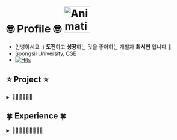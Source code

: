 # 🤓 Profile 🤓 <img src="https://github.com/candosh/candosh/assets/104755384/c5b49a8a-a519-4065-9ef0-913330e448a6" width="70" alt="Animation Cat">
- 안녕하세요 :) <b>도전</b>하고 <b>성장</b>하는 것을 좋아하는 개발자 <b>최서현</b> 입니다.🙂 <br/>
- Soongsil University, CSE <br/>
- [![Hits](https://hits.seeyoufarm.com/api/count/incr/badge.svg?url=https%3A%2F%2Fgithub.com%2Fcandosh%2Fhit-counter&count_bg=%23FF98C8&title_bg=%23555555&icon=baidu.svg&icon_color=%23E7E7E7&title=cat+paws&edge_flat=false)](https://hits.seeyoufarm.com)

## ⭐️ Project ⭐️
<details>
  <summary><b>🏃🏻‍♀️🏃🏻💨</b></summary>

  | 프로젝트명 | 설명 | 프로젝트기간 | 직책 |
  |-----------|------|------------|-----|
  | [**Paperlist**](https://github.com/vislab-ssu) | 다양한 차트를 이용한 학회 및 논문 검색 서비스 | 2023.09~ | Server && Web Frontend Developer |
  | [**숨쉴때**]() | 숭실대학생들을 위한 플레이그라운드 | 2023.12~ | PM |
  | [**Pat(h) to Pet**](https://github.com/gdsc-ssu/Path-to-Pet-Client) | Google Solution Challenge : 사진 검색으로 유기동물을 찾을 수 있는 서비스 | 2024.01~2024.02 | Web Frontend Developer |
  | [**Keyword-z**](https://github.com/gdsc-ssu/keyword-z) | 2023 MZ 트렌드 능력고사 | 2023.12 | Web Frontend Developer && Design |
  | [**ASSUM**](https://github.com/LikelionAssum) | 어렵고 긴 글들, 이젠 쉽고 간략하게 : URL 삽입 시 요약 및 실시간 키워드 랭킹 순위를 보여주는 웹서비스 | 2023.07~2024.01 | Web Frontend Developer |
  | [**샘이나**](https://github.com/Sem-in-a) | 너의 재능, 샘이나! : 사용자 인터페이스 및 실습 프로젝트 | 2023.10~2023.11 | Android Developer |
  | [**Remini**](https://github.com/Team-Remini) | Remini : 맞춤 회고 유형 추천 및 가이드 웹서비스 | 2023.10~2023.12 | Web Frontend Developer |
  | [**BanlanSSU**](https://github.com/hackathon-I-PROMAX) | 너의 선택을 보여줘! 밸런슈 : 밸런스 게임을 할 수 있는 iOS 애플리케이션 | 2023.01~2023.09 | PM |
</details>



## 🍀 Experience 🍀
<details>
  <summary><b>👩🏻‍🎤🧑🏻‍🎤👨🏻‍🎤</b></summary>
- [**VISLAB**](http://vis.ssu.ac.kr/) | 2023.07~ | Intern 
- [**Google Developer Student Clubs**](https://sites.google.com/view/gdscsoongsil) | 2023.09~ | Server/Cloud
- [**Yourssu**](https://yourssu.com/) | 2022.04~2023.07 , 2023.08 ~2024.02 | HR Manager, Vice Lead
- [**LikeLion**](https://github.com/likelion-ssu/) | 2023.03~2023.12 | Frontend Developer
- [**SWMaestro**](https://swmaestro.org/sw/main/main.do) | 2023.04~2023.12 | supporters
</details>
